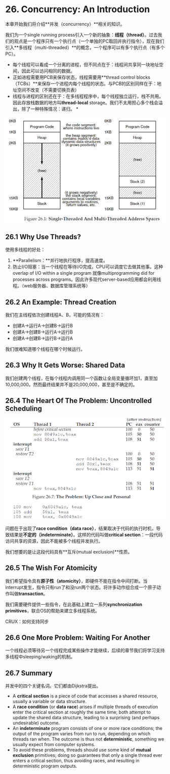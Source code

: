 # 26. Concurrency: An Introduction

本章开始我们将介绍**并发（concurrency）**相关的知识。

我们为一个single running process引入一个新的抽象：**线程（thread）**。过去我们的观点是一个程序只有一个执行点（一个单独的PC取回并执行指令），现在我们引入**多线程（multi-threaded）**的概念，一个程序可以有多个执行点（有多个PC）。

* 每个线程可以看成一个分离的进程，但不同点在于：线程间共享同一块地址空间，因此可以访问相同的数据。
* 正如进程需要用PCB来保存状态，线程需要用\*\*thread control blocks（TCBs）\*\*来保存一个进程内每个线程的状态。与PCB的区别同样在于：地址空间不改变（不需要切换页表）
* 线程与进程的区别还在于：在多线程程序中，每个线程独立运行，栈不共用。因此存放栈数据的地方叫**thread-local** storage。我们不太用担心多个栈会溢出，除了一种特殊情况：递归。
  *

![](../../.gitbook/assets/image-20211213222335517.png)

## 26.1 Why Use Threads?

使用多线程的好处：

1. **Parallelism：**并行地执行程序，提高速度。
2. 防止I/O阻塞：当一个线程在等待I/O完成，CPU可以调度它去做其他事。这种overlap of I/O within a single program 就像multiprogramming did for processes across programs。因此许多现代server-based应用都会利用线程。（web服务器、数据库管理系统等）

## 26.2 An Example: Thread Creation

我们在主线程依次创建线程A、B，可能的情况有：

* 创建A->运行A->创建B->运行B
* 创建A->创建B->运行A->运行B
* 创建A->创建B->运行B->运行A

我们很难知道哪个线程在哪个时候运行。

## 26.3 Why It Gets Worse: Shared Data

我们创建两个线程，在每个线程内调用同一个函数让全局变量循环加1，直至加10,000,000。然而最终结果并不是20,000,000，甚至是不确定的。

## 26.4 The Heart Of The Problem: Uncontrolled Scheduling

![image-20211214210935048](<../../.gitbook/assets/image 20211214210935048>)

问题在于出现了**race condition（data race）**，结果取决于代码的执行时机，导致结果是**不定的（indeterminate）**。这样的代码叫做**critical section**：一段代码访问共享的资源，因此不能被多个线程并发执行。

我们想要的是让这段代码具有**互斥(mutual exclusion)**性质。

## 26.5 The Wish For Atomicity

我们希望指令具有**原子性（atomicity）**，即硬件不能在指令中间打断。当interrupt发生，指令只有run了和没run两个状态。将许多动作组合成一个原子动作叫做**transaction**。

我们需要硬件提供一些指令，在此基础上建立一系列**synchronization primitives**，联合OS的帮助来建立多线程系统。

CRUX：如何支持同步

## 26.6 One More Problem: Waiting For Another

一个线程必须等待另一个线程完成某些操作才能继续，后续的章节我们将学习支持多线程中sleeping/waking的机制。

## 26.7 Summary

并发中的四个关键名词。它们都由Dijkstra提出。

* A **critical section** is a piece of code that accesses a shared resource, usually a variable or data structure.
* A **race condition** (or **data race**) arises if multiple threads of execution enter the critical section at roughly the same time; both attempt to update the shared data structure, leading to a surprising (and perhaps undesirable) outcome.
* An **indeterminate** program consists of one or more race conditions; the output of the program varies from run to run, depending on which threads ran when. The outcome is thus not **deterministic**, something we usually expect from computer systems.
* To avoid these problems, threads should use some kind of **mutual exclusion** primitives; doing so guarantees that only a single thread ever enters a critical section, thus avoiding races, and resulting in deterministic program outputs.
